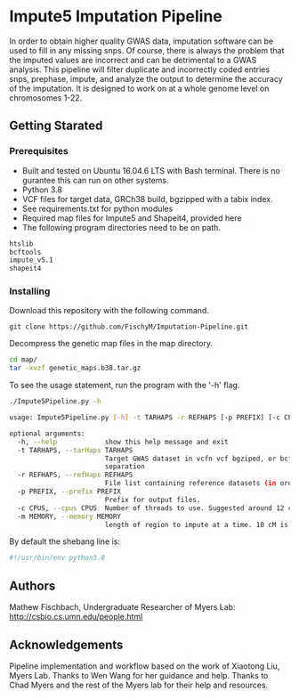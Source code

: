 # Impute5 Imputation Pipeline

In order to obtain higher quality GWAS data, imputation software can be used to fill in any missing snps. Of course, there is always the problem that the imputed values are incorrect and can be detrimental to a GWAS analysis. This pipeline will filter duplicate and incorrectly coded entries snps, prephase, impute, and analyze the output to determine the accuracy of the imputation. It is designed to work on at a whole genome level on chromosomes 1-22.

## Getting Starated

### Prerequisites

* Built and tested on Ubuntu 16.04.6 LTS with Bash terminal. There is no gurantee this can run on other systems.
* Python 3.8
* VCF files for target data, GRCh38 build, bgzipped with a tabix index.
* See requirements.txt for python modules
* Required map files for Impute5 and Shapeit4, provided here
* The following program directories need to be on path.

```bash
htslib
bcftools
impute_v5.1
shapeit4
```

### Installing

Download this repository with the following command.

```Git
git clone https://github.com/FischyM/Imputation-Pipeline.git
```

Decompress the genetic map files in the map directory.

```Bash
cd map/
tar -xvzf genetic_maps.b38.tar.gz
```

To see the usage statement, run the program with the '-h' flag.

```bash
./Impute5Pipeline.py -h

usage: Impute5Pipeline.py [-h] -t TARHAPS -r REFHAPS [-p PREFIX] [-c CPUS] [-m MEMORY]

optional arguments:
  -h, --help            show this help message and exit
  -t TARHAPS, --tarHaps TARHAPS
                        Target GWAS dataset in vcfn vcf bgziped, or bcf format as a singular file. This program will do the
                        separation
  -r REFHAPS, --refHaps REFHAPS
                        File list containing reference datasets (in order of chromosomes 1-22, one per line) in imp5 format.
  -p PREFIX, --prefix PREFIX
                        Prefix for output files.
  -c CPUS, --cpus CPUS  Number of threads to use. Suggested around 12 cores with approx 100 Gb RAM.
  -m MEMORY, --memory MEMORY
                        length of region to impute at a time. 10 cM is default. To reduce memory usage, use less than 10000000.

```

By default the shebang line is:
```python
#!/usr/bin/env python3.8
```

## Authors

Mathew Fischbach, Undergraduate Researcher of Myers Lab: <http://csbio.cs.umn.edu/people.html>

## Acknowledgements

Pipeline implementation and workflow based on the work of Xiaotong Liu, Myers Lab.
Thanks to Wen Wang for her guidance and help.
Thanks to Chad Myers and the rest of the Myers lab for their help and resources.
